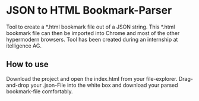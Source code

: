 # JSON to HTML Bookmark-Parser

Tool to create a *.html bookmark file out of a JSON string. This *.html bookmark file can then be imported into Chrome and most of the other hypermodern browsers.
Tool has been created during an internship at itelligence AG.

## How to use

Download the project and open the index.html from your file-explorer.
Drag-and-drop your .json-File into the white box and download your parsed bookmark-file comfortably.
